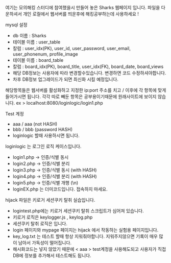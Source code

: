여기는 모의해킹 스터디에 참여했을시 만들어 놓은 Sharks 웹페이지 입니다.
파일을 다운하셔서 개인 로컬에서 웹서버를 띄운후에 해킹공부하는데 사용하세요 !

mysql 설정
- db 이름 : Sharks
- 테이블 이름 : user_table
- 칼럼 : user_idx(PK), user_id, user_password, user_email, user_phonenum, profile_image
- 테이블 이름 : board_table
- 칼럼 : board_idx(PK), board_title, user_idx(FK), board_date, board_views
- 해당 DB정보는 사용자에 따라 변경할수있습니다. 변경하면 코드 수정하셔야합니다.
- 차후 DB정보 업그레이드가 되면 최신화 시킬 예정입니다.

해당항목들은 웹서버를 활성화하고 지정한 ip:port 주소를 치고 / 이후에 각 항목에 맞게 들어가시면 됩니다.
각각 따로 빼둔 항목은 공부용이기때문에 원래사이트에 보이지 않습니다.
ex > localhost:8080/loginlogic/login1.php

Test 계정
- aaa / aaa (not HASH)
- bbb / bbb (password HASH)
- loginlogic 할때 사용하시면 됩니다.

loginlogic 는 로그인 로직 케이스입니다. 
- login1.php -> 인증/식별 동시
- login2.php -> 인증/식별 분리
- login3.php -> 인증/식별 동시 (with HASH)
- login4.php -> 인증/식별 분리 (with HASH)
- login5.php -> 인증/식별 개행 (\n)
- loginEX.php 는 더미코드입니다. 접속하지 마세요.

hijack 파일은 키로거 세션쿠키 탈취 실습입니다.
- logintest.php에는 키로거 세션쿠키 탈취 스크립트가 심어져 있습니다.
- 키로거 로직은 keylogger.js , keylog.php
- 세션쿠키 탈취 로직은      입니다.
- login 페이지와 mypage 페이지는 hijack 에서 작동하는 실험용 페이지입니다. 
- key_log.txt 는 테스트 할때 항상 지워줘야합니다. 지워주지않으면 기록이 매우 많이 남아서 가독성이 떨어집니다.
- 해시화코드는 넣지 않았기 때문에 < aaa > test계정을 사용해도되고 사용자가 직접 DB에 정보를 추가해서 테스트해도 됩니다.
